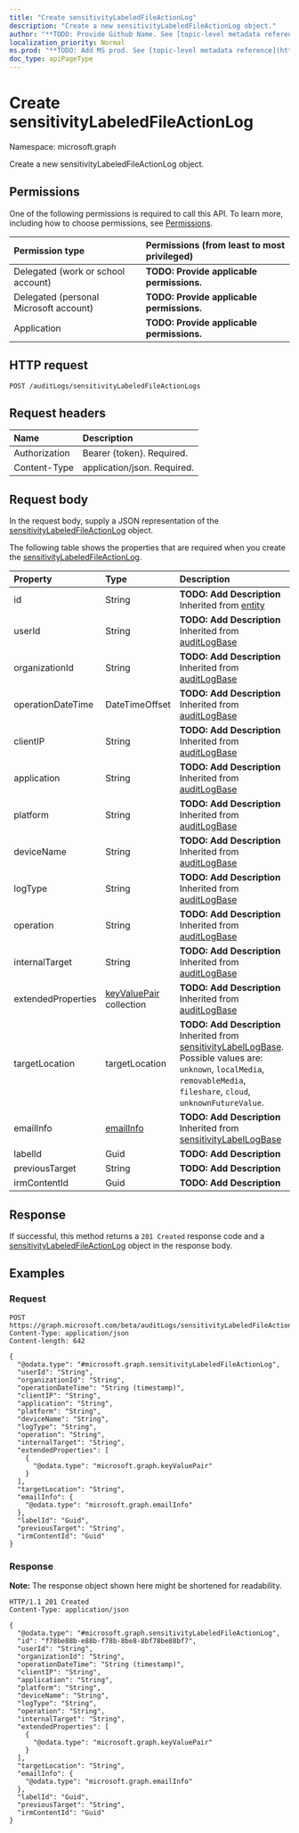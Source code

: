 ```yaml
---
title: "Create sensitivityLabeledFileActionLog"
description: "Create a new sensitivityLabeledFileActionLog object."
author: "**TODO: Provide Github Name. See [topic-level metadata reference](https://msgo.azurewebsites.net/add/document/guidelines/metadata.html#topic-level-metadata)**"
localization_priority: Normal
ms.prod: "**TODO: Add MS prod. See [topic-level metadata reference](https://msgo.azurewebsites.net/add/document/guidelines/metadata.html#topic-level-metadata)**"
doc_type: apiPageType
---
```


# Create sensitivityLabeledFileActionLog
Namespace: microsoft.graph

Create a new sensitivityLabeledFileActionLog object.

## Permissions
One of the following permissions is required to call this API. To learn more, including how to choose permissions, see [Permissions](/graph/permissions-reference).

|Permission type|Permissions (from least to most privileged)|
|:---|:---|
|Delegated (work or school account)|**TODO: Provide applicable permissions.**|
|Delegated (personal Microsoft account)|**TODO: Provide applicable permissions.**|
|Application|**TODO: Provide applicable permissions.**|

## HTTP request

<!-- {
  "blockType": "ignored"
}
-->
``` http
POST /auditLogs/sensitivityLabeledFileActionLogs
```

## Request headers
|Name|Description|
|:---|:---|
|Authorization|Bearer {token}. Required.|
|Content-Type|application/json. Required.|

## Request body
In the request body, supply a JSON representation of the [sensitivityLabeledFileActionLog](../resources/sensitivitylabeledfileactionlog.md) object.

The following table shows the properties that are required when you create the [sensitivityLabeledFileActionLog](../resources/sensitivitylabeledfileactionlog.md).

|Property|Type|Description|
|:---|:---|:---|
|id|String|**TODO: Add Description** Inherited from [entity](../resources/entity.md)|
|userId|String|**TODO: Add Description** Inherited from [auditLogBase](../resources/auditlogbase.md)|
|organizationId|String|**TODO: Add Description** Inherited from [auditLogBase](../resources/auditlogbase.md)|
|operationDateTime|DateTimeOffset|**TODO: Add Description** Inherited from [auditLogBase](../resources/auditlogbase.md)|
|clientIP|String|**TODO: Add Description** Inherited from [auditLogBase](../resources/auditlogbase.md)|
|application|String|**TODO: Add Description** Inherited from [auditLogBase](../resources/auditlogbase.md)|
|platform|String|**TODO: Add Description** Inherited from [auditLogBase](../resources/auditlogbase.md)|
|deviceName|String|**TODO: Add Description** Inherited from [auditLogBase](../resources/auditlogbase.md)|
|logType|String|**TODO: Add Description** Inherited from [auditLogBase](../resources/auditlogbase.md)|
|operation|String|**TODO: Add Description** Inherited from [auditLogBase](../resources/auditlogbase.md)|
|internalTarget|String|**TODO: Add Description** Inherited from [auditLogBase](../resources/auditlogbase.md)|
|extendedProperties|[keyValuePair](../resources/synchronization-keyvaluepair.md) collection|**TODO: Add Description** Inherited from [auditLogBase](../resources/auditlogbase.md)|
|targetLocation|targetLocation|**TODO: Add Description** Inherited from [sensitivityLabelLogBase](../resources/sensitivitylabellogbase.md). Possible values are: `unknown`, `localMedia`, `removableMedia`, `fileshare`, `cloud`, `unknownFutureValue`.|
|emailInfo|[emailInfo](../resources/emailinfo.md)|**TODO: Add Description** Inherited from [sensitivityLabelLogBase](../resources/sensitivitylabellogbase.md)|
|labelId|Guid|**TODO: Add Description**|
|previousTarget|String|**TODO: Add Description**|
|irmContentId|Guid|**TODO: Add Description**|



## Response

If successful, this method returns a `201 Created` response code and a [sensitivityLabeledFileActionLog](../resources/sensitivitylabeledfileactionlog.md) object in the response body.

## Examples

### Request
<!-- {
  "blockType": "request",
  "name": "create_sensitivitylabeledfileactionlog_from_"
}
-->
``` http
POST https://graph.microsoft.com/beta/auditLogs/sensitivityLabeledFileActionLogs
Content-Type: application/json
Content-length: 642

{
  "@odata.type": "#microsoft.graph.sensitivityLabeledFileActionLog",
  "userId": "String",
  "organizationId": "String",
  "operationDateTime": "String (timestamp)",
  "clientIP": "String",
  "application": "String",
  "platform": "String",
  "deviceName": "String",
  "logType": "String",
  "operation": "String",
  "internalTarget": "String",
  "extendedProperties": [
    {
      "@odata.type": "microsoft.graph.keyValuePair"
    }
  ],
  "targetLocation": "String",
  "emailInfo": {
    "@odata.type": "microsoft.graph.emailInfo"
  },
  "labelId": "Guid",
  "previousTarget": "String",
  "irmContentId": "Guid"
}
```


### Response
**Note:** The response object shown here might be shortened for readability.
<!-- {
  "blockType": "response",
  "truncated": true,
  "@odata.type": "microsoft.graph.sensitivityLabeledFileActionLog"
}
-->
``` http
HTTP/1.1 201 Created
Content-Type: application/json

{
  "@odata.type": "#microsoft.graph.sensitivityLabeledFileActionLog",
  "id": "f78be88b-e88b-f78b-8be8-8bf78be88bf7",
  "userId": "String",
  "organizationId": "String",
  "operationDateTime": "String (timestamp)",
  "clientIP": "String",
  "application": "String",
  "platform": "String",
  "deviceName": "String",
  "logType": "String",
  "operation": "String",
  "internalTarget": "String",
  "extendedProperties": [
    {
      "@odata.type": "microsoft.graph.keyValuePair"
    }
  ],
  "targetLocation": "String",
  "emailInfo": {
    "@odata.type": "microsoft.graph.emailInfo"
  },
  "labelId": "Guid",
  "previousTarget": "String",
  "irmContentId": "Guid"
}
```

